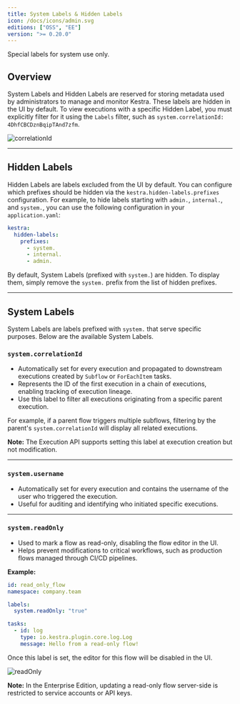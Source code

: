 ```yaml
---
title: System Labels & Hidden Labels
icon: /docs/icons/admin.svg
editions: ["OSS", "EE"]
version: ">= 0.20.0"
---
```


Special labels for system use only.

## Overview

System Labels and Hidden Labels are reserved for storing metadata used by administrators to manage and monitor Kestra. These labels are hidden in the UI by default. To view executions with a specific Hidden Label, you must explicitly filter for it using the `Labels` filter, such as `system.correlationId: 4DhfCBCDznBqipTAnd7zfm`.

![correlationId](/docs/concepts/correlationId.png)

---

## Hidden Labels

Hidden Labels are labels excluded from the UI by default. You can configure which prefixes should be hidden via the `kestra.hidden-labels.prefixes` configuration. For example, to hide labels starting with `admin.`, `internal.`, and `system.`, you can use the following configuration in your `application.yaml`:

```yaml
kestra:
  hidden-labels:
    prefixes:
      - system.
      - internal.
      - admin.
```

By default, System Labels (prefixed with `system.`) are hidden. To display them, simply remove the `system.` prefix from the list of hidden prefixes.

---

## System Labels

System Labels are labels prefixed with `system.` that serve specific purposes. Below are the available System Labels.

### `system.correlationId`

- Automatically set for every execution and propagated to downstream executions created by `Subflow` or `ForEachItem` tasks.
- Represents the ID of the first execution in a chain of executions, enabling tracking of execution lineage.
- Use this label to filter all executions originating from a specific parent execution.

For example, if a parent flow triggers multiple subflows, filtering by the parent's `system.correlationId` will display all related executions.

**Note:** The Execution API supports setting this label at execution creation but not modification.

---

### `system.username`

- Automatically set for every execution and contains the username of the user who triggered the execution.
- Useful for auditing and identifying who initiated specific executions.

---

### `system.readOnly`

- Used to mark a flow as read-only, disabling the flow editor in the UI.
- Helps prevent modifications to critical workflows, such as production flows managed through CI/CD pipelines.

**Example:**

```yaml
id: read_only_flow
namespace: company.team

labels:
  system.readOnly: "true"

tasks:
  - id: log
    type: io.kestra.plugin.core.log.Log
    message: Hello from a read-only flow!
```

Once this label is set, the editor for this flow will be disabled in the UI.

![readOnly](/docs/concepts/system-labels/readOnly.png)

**Note:** In the Enterprise Edition, updating a read-only flow server-side is restricted to service accounts or API keys.

